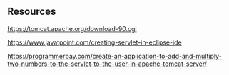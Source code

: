 ## Resources 
https://tomcat.apache.org/download-90.cgi

https://www.javatpoint.com/creating-servlet-in-eclipse-ide

https://programmerbay.com/create-an-application-to-add-and-multiply-two-numbers-to-the-servlet-to-the-user-in-apache-tomcat-server/
